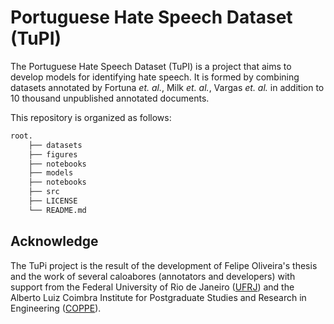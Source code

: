 # Portuguese Hate Speech Dataset (TuPI)


The Portuguese Hate Speech Dataset (TuPI) is a project that aims to develop models for identifying hate speech. It is formed by combining datasets annotated by Fortuna *et. al.*, Milk *et. al.*, Vargas *et. al.* in addition to 10 thousand unpublished annotated documents.

This repository is organized as follows:

```bash
root.
    ├── datasets 
    ├── figures
    ├── notebooks
    ├── models
    ├── notebooks
    ├── src
    ├── LICENSE
    └── README.md
```

## Acknowledge
The TuPi project is the result of the development of Felipe Oliveira's thesis and the work of several caloabores (annotators and developers) with support from the Federal University of Rio de Janeiro ([UFRJ](https://ufrj.br/)) and the Alberto Luiz Coimbra Institute for Postgraduate Studies and Research in Engineering ([COPPE](https://coppe.ufrj.br/)).